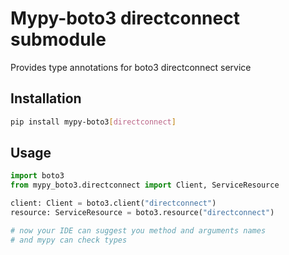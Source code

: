 # Mypy-boto3 directconnect submodule

Provides type annotations for boto3 directconnect service

## Installation

```bash
pip install mypy-boto3[directconnect]
```

## Usage

```python
import boto3
from mypy_boto3.directconnect import Client, ServiceResource

client: Client = boto3.client("directconnect")
resource: ServiceResource = boto3.resource("directconnect")

# now your IDE can suggest you method and arguments names
# and mypy can check types
```

